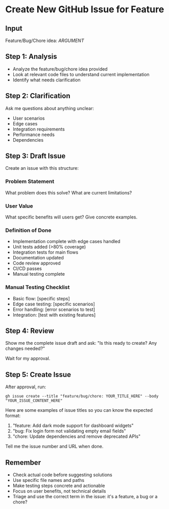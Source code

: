 # Create New GitHub Issue for Feature

## Input
Feature/Bug/Chore idea: $ARGUMENT$

## Step 1: Analysis
- Analyze the feature/bug/chore idea provided
- Look at relevant code files to understand current implementation
- Identify what needs clarification

## Step 2: Clarification
Ask me questions about anything unclear:
- User scenarios
- Edge cases
- Integration requirements
- Performance needs
- Dependencies

## Step 3: Draft Issue
Create an issue with this structure:

### Problem Statement
What problem does this solve? What are current limitations?

### User Value
What specific benefits will users get? Give concrete examples.

### Definition of Done
- Implementation complete with edge cases handled
- Unit tests added (>80% coverage)
- Integration tests for main flows
- Documentation updated
- Code review approved
- CI/CD passes
- Manual testing complete

### Manual Testing Checklist
- Basic flow: [specific steps]
- Edge case testing: [specific scenarios]
- Error handling: [error scenarios to test]
- Integration: [test with existing features]

## Step 4: Review
Show me the complete issue draft and ask: "Is this ready to create? Any changes needed?"

Wait for my approval.

## Step 5: Create Issue
After approval, run:
```
gh issue create --title "feature/bug/chore: YOUR_TITLE_HERE" --body "YOUR_ISSUE_CONTENT_HERE"
```

Here are some examples of issue titles so you can know the expected format:

1. "feature: Add dark mode support for dashboard widgets"
2. "bug: Fix login form not validating empty email fields"
3. "chore: Update dependencies and remove deprecated APIs"

Tell me the issue number and URL when done.

## Remember
- Check actual code before suggesting solutions
- Use specific file names and paths
- Make testing steps concrete and actionable
- Focus on user benefits, not technical details
- Triage and use the correct term in the issue: it's a feature, a bug or a chore?